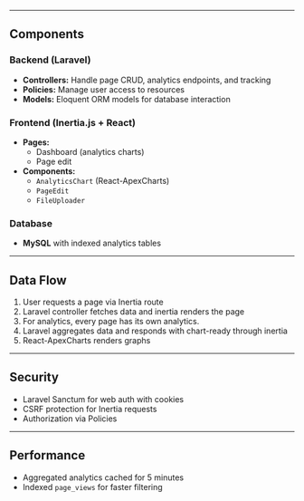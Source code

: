 
---

## Components

### Backend (Laravel)
- **Controllers:** Handle page CRUD, analytics endpoints, and tracking
- **Policies:** Manage user access to resources
- **Models:** Eloquent ORM models for database interaction

### Frontend (Inertia.js + React)
- **Pages:**  
  - Dashboard (analytics charts)  
  - Page edit
- **Components:**  
  - `AnalyticsChart` (React-ApexCharts)  
  - `PageEdit`  
  - `FileUploader`

### Database
- **MySQL** with indexed analytics tables

---

## Data Flow
1. User requests a page via Inertia route
2. Laravel controller fetches data and inertia renders the page
4. For analytics, every page has its own analytics.
5. Laravel aggregates data and responds with chart-ready through inertia
6. React-ApexCharts renders graphs

---

## Security
- Laravel Sanctum for web auth with cookies
- CSRF protection for Inertia requests
- Authorization via Policies

---

## Performance
- Aggregated analytics cached for 5 minutes
- Indexed `page_views` for faster filtering
